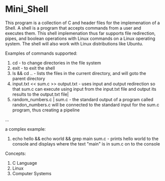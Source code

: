 # Mini_Shell
This program is a collection of C and header files for the implemenation of a Shell. A shell is a program that accepts commands from a user and executes them. 
This shell implemenation thus far supports file redirection, pipes, and boolean operations with Linux commands on a Linux operating system. The shell will also work with Linux 
distributions like Ubuntu.

Examples of commands supported:
1. cd - to change directories in the file system
2. exit - to exit the shell
3. ls && cd .. - lists the files in the current directory, and will goto the parent directory
4. input.txt << sum.c >> output.txt - uses input and output redirection so that sum.c can execute using input from the input.txt file and output its results to the output.txt file|
5. random_numbers.c | sum.c  - the standard output of a program called randon_numbers.c will be connected to the standard input for the sum.c program, thus creating a pipeline

...

a complex example:
1. echo hello && echo world && grep main sum.c - prints hello world to the console and displays where the text "main" is in sum.c on to the console

Concepts:
1. C Language
2. Linux
3. Computer Systems
